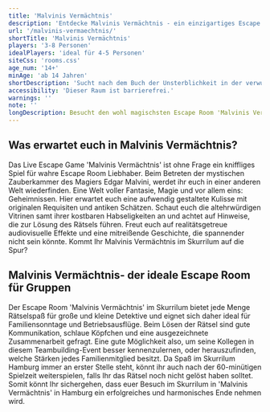```yaml
---
title: 'Malvinis Vermächtnis'
description: 'Entdecke Malvinis Vermächtnis - ein einzigartiges Escape Game Erlebnis in Hamburg St. Pauli. Buche jetzt dein Abenteuer im Skurrilum!'
url: '/malvinis-vermaechtnis/'
shortTitle: 'Malvinis Vermächtnis'
players: '3-8 Personen'
idealPlayers: 'ideal für 4-5 Personen'
siteCss: 'rooms.css'
age_num: '14+'
minAge: 'ab 14 Jahren'
shortDescription: 'Sucht nach dem Buch der Unsterblichkeit in der verwunschenen Zauberkammer eines Magiers.'
accessibility: 'Dieser Raum ist barrierefrei.'
warnings: ''
note: ''
longDescription: Besucht den wohl magischsten Escape Room 'Malvinis Vermächtnis' in Hamburg und lasst euch vom rätselhaften Bühnenmagier Edgar Malvini verzaubern. Betretet seine verwunschene Zauberkammer und löst die mystischen Rätsel am Rande der Okkulten. Was verbirgt sich hinter Malvinis Vermächtnis – nur ein paar raffinierte Tricks oder doch echte Magie? Begebt euch auf die Suche nach dem sagenumwobenen Buch der Unsterblichkeit, um das Geheimnis um Malvinis Vermächtnis zu lüften. Taucht ein in die Welt des Magiers, durchsucht die Zauberkammer nach Hinweisen und kombiniert eure Schlussfolgerungen, um Licht in das Dunkle zu bringen. Doch passt auf, dass euch die Magie nicht auf falsche Fährten treibt…
---
```

## Was erwartet euch in Malvinis Vermächtnis?

Das Live Escape Game 'Malvinis Vermächtnis' ist ohne Frage ein kniffliges Spiel für wahre Escape Room Liebhaber. Beim Betreten der mystischen Zauberkammer des Magiers Edgar Malvini, werdet ihr euch in einer anderen Welt wiederfinden. Eine Welt voller Fantasie, Magie und vor allem eins: Geheimnissen. Hier erwartet euch eine aufwendig gestaltete Kulisse mit originalen Requisiten und antiken Schätzen. Schaut euch die altehrwürdigen Vitrinen samt ihrer kostbaren Habseligkeiten an und achtet auf Hinweise, die zur Lösung des Rätsels führen. Freut euch auf realitätsgetreue audiovisuelle Effekte und eine mitreißende Geschichte, die spannender nicht sein könnte. Kommt Ihr Malvinis Vermächtnis im Skurrilum auf die Spur?

## Malvinis Vermächtnis- der ideale Escape Room für Gruppen

Der Escape Room 'Malvinis Vermächtnis' im Skurrilum bietet jede Menge Rätselspaß für große und kleine Detektive und eignet sich daher ideal für Familiensonntage und Betriebsausflüge. Beim Lösen der Rätsel sind gute Kommunikation, schlaue Köpfchen und eine ausgezeichnete Zusammenarbeit gefragt. Eine gute Möglichkeit also, um seine Kollegen in diesem Teambuilding-Event besser kennenzulernen, oder herauszufinden, welche Stärken jedes Familienmitglied besitzt. Da Spaß im Skurrilum Hamburg immer an erster Stelle steht, könnt ihr auch nach der 60-minütigen Spielzeit weiterspielen, falls Ihr das Rätsel noch nicht gelöst haben solltet. Somit könnt Ihr sichergehen, dass euer Besuch im Skurrilum in 'Malvinis Vermächtnis' in Hamburg ein erfolgreiches und harmonisches Ende nehmen wird.
